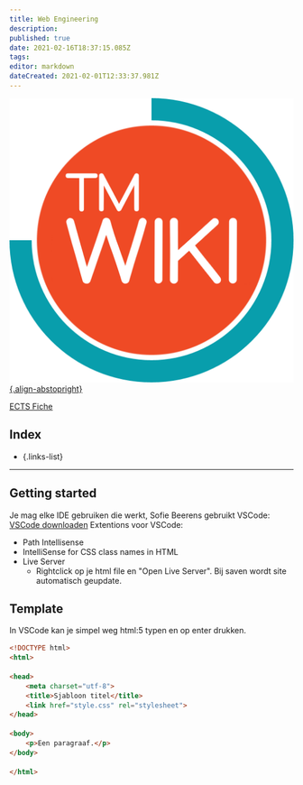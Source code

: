 ```yaml
---
title: Web Engineering
description: 
published: true
date: 2021-02-16T18:37:15.085Z
tags: 
editor: markdown
dateCreated: 2021-02-01T12:33:37.981Z
---
```


[![tmwiki_v1_noback.png](/tmwiki_v1_noback.png){.align-abstopright}](https://tmwiki.be/en/home)

[ECTS Fiche](http://onderwijsaanbodmechelenantwerpen.thomasmore.be/2020/syllabi/n/YT0292N.htm#activetab=doelstellingen_idp2452528)

## Index

- []()
{.links-list}

---
## Getting started
Je mag elke IDE gebruiken die werkt, Sofie Beerens gebruikt VSCode:
[VSCode downloaden](https://code.visualstudio.com/Download)
Extentions voor VSCode:
- Path Intellisense
- IntelliSense for CSS class names in HTML
- Live Server
	- Rightclick op je html file en "Open Live Server".
		Bij saven wordt site automatisch geupdate.

## Template
In VSCode kan je simpel weg html:5 typen en op enter drukken.
```html
<!DOCTYPE html>
<html>

<head>
    <meta charset="utf-8">
    <title>Sjabloon titel</title>
    <link href="style.css" rel="stylesheet">
</head>

<body>
    <p>Een paragraaf.</p>
</body>

</html>
```